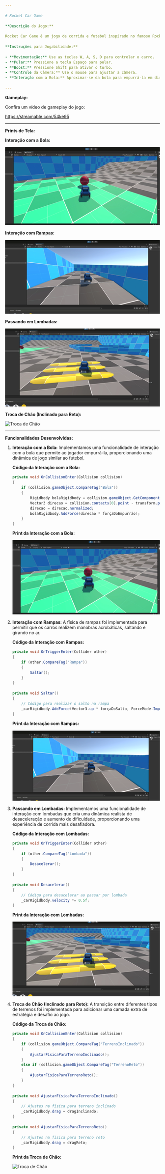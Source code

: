 ```yaml
---

# Rocket Car Game

**Descrição do Jogo:**

Rocket Car Game é um jogo de corrida e futebol inspirado no famoso Rocket League. Nele, os jogadores controlam carros em uma arena interativa, tentando marcar gols e realizar manobras acrobáticas. O jogo é altamente dinâmico, proporcionando uma experiência emocionante e competitiva.

**Instruções para Jogabilidade:**

- **Movimentação:** Use as teclas W, A, S, D para controlar o carro.
- **Pular:** Pressione a tecla Espaço para pular.
- **Boost:** Pressione Shift para ativar o turbo.
- **Controle da Câmera:** Use o mouse para ajustar a câmera.
- **Interação com a Bola:** Aproximar-se da bola para empurrá-la em direção ao gol adversário.

---
```


**Gameplay:**

Confira um vídeo de gameplay do jogo:

https://streamable.com/54ke95

---

**Prints de Tela:**

**Interação com a Bola:**

![Interação com a Bola](prints/interacao(batendo%20em%20bola).png)

**Interação com Rampas:**

![Interação com Rampas](prints/interacao(fisica%20de%20rampar).png)

**Passando em Lombadas:**

![Passando em Lombadas](prints/interacao(passando%20em%20lombada).png)

**Troca de Chão (Inclinado para Reto):**

![Troca de Chão](prints/interacao(troca%20de%20chão%2C%20inclinado%20para%20reto).png)

---

**Funcionalidades Desenvolvidas:**

1. **Interação com a Bola:**
   Implementamos uma funcionalidade de interação com a bola que permite ao jogador empurrá-la, proporcionando uma dinâmica de jogo similar ao futebol.

   **Código da Interação com a Bola:**
   ```csharp
   private void OnCollisionEnter(Collision collision)
   {
       if (collision.gameObject.CompareTag("Bola"))
       {
           Rigidbody bolaRigidbody = collision.gameObject.GetComponent<Rigidbody>();
           Vector3 direcao = collision.contacts[0].point - transform.position;
           direcao = direcao.normalized;
           bolaRigidbody.AddForce(direcao * forçaDoEmpurrão);
       }
   }
   ```

   **Print da Interação com a Bola:**

   ![Interação com a Bola](prints/interacao(batendo%20em%20bola).png)

2. **Interação com Rampas:**
   A física de rampas foi implementada para permitir que os carros realizem manobras acrobáticas, saltando e girando no ar.

   **Código da Interação com Rampas:**
   ```csharp
   private void OnTriggerEnter(Collider other)
   {
       if (other.CompareTag("Rampa"))
       {
           Saltar();
       }
   }

   private void Saltar()
   {
       // Código para realizar o salto na rampa
       _carRigidbody.AddForce(Vector3.up * forçaDoSalto, ForceMode.Impulse);
   }
   ```

   **Print da Interação com Rampas:**

   ![Interação com Rampas](prints/interacao(fisica%20de%20rampar).png)

3. **Passando em Lombadas:**
   Implementamos uma funcionalidade de interação com lombadas que cria uma dinâmica realista de desaceleração e aumento de dificuldade, proporcionando uma experiência de corrida mais desafiadora.

   **Código da Interação com Lombadas:**
   ```csharp
   private void OnTriggerEnter(Collider other)
   {
       if (other.CompareTag("Lombada"))
       {
           Desacelerar();
       }
   }

   private void Desacelerar()
   {
       // Código para desacelerar ao passar por lombada
       _carRigidbody.velocity *= 0.5f;
   }
   ```

   **Print da Interação com Lombadas:**

   ![Passando em Lombadas](prints/interacao(passando%20em%20lombada).png)

4. **Troca de Chão (Inclinado para Reto):**
   A transição entre diferentes tipos de terrenos foi implementada para adicionar uma camada extra de estratégia e desafio ao jogo.

   **Código da Troca de Chão:**
   ```csharp
   private void OnCollisionEnter(Collision collision)
   {
       if (collision.gameObject.CompareTag("TerrenoInclinado"))
       {
           AjustarFísicaParaTerrenoInclinado();
       }
       else if (collision.gameObject.CompareTag("TerrenoReto"))
       {
           AjustarFísicaParaTerrenoReto();
       }
   }

   private void AjustarFísicaParaTerrenoInclinado()
   {
       // Ajustes na física para terreno inclinado
       _carRigidbody.drag = dragInclinado;
   }

   private void AjustarFísicaParaTerrenoReto()
   {
       // Ajustes na física para terreno reto
       _carRigidbody.drag = dragReto;
   }
   ```

   **Print da Troca de Chão:**

   ![Troca de Chão](prints/interacao(troca%20de%20chão%2C%20inclinado%20para%20reto).png)
